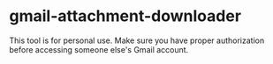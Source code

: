 # gmail-attachment-downloader
This tool is for personal use. Make sure you have proper authorization before accessing someone else's Gmail account.
